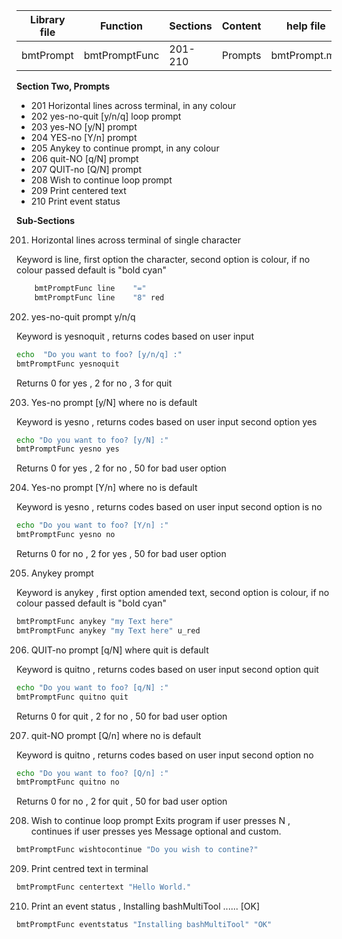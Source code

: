| Library file | Function | Sections | Content | help file |
| ---- | ---- | ---- | ---- | ---- |
|  bmtPrompt | bmtPromptFunc | 201-210 | Prompts | bmtPrompt.md|


**Section Two,  Prompts**
 
* 201 Horizontal lines across terminal, in any colour
* 202 yes-no-quit [y/n/q] loop prompt
* 203 yes-NO [y/N] prompt
* 204 YES-no [Y/n] prompt
* 205 Anykey to continue prompt, in any colour
* 206 quit-NO [q/N] prompt
* 207 QUIT-no [Q/N] prompt
* 208 Wish to continue loop prompt 
* 209 Print centered text
* 210 Print event status

**Sub-Sections**

201) Horizontal lines across terminal of single character

Keyword is line, first option the character, second option is colour,
if no colour passed default is "bold cyan"

```sh
	bmtPromptFunc line    "=" 
	bmtPromptFunc line    "8" red
```

202) yes-no-quit prompt y/n/q

Keyword is yesnoquit , returns codes based on user input

```sh
echo  "Do you want to foo? [y/n/q] :"
bmtPromptFunc yesnoquit
```
Returns 0 for yes , 2 for no , 3 for quit

203) Yes-no prompt [y/N] where no is default

Keyword is yesno , returns codes based on user input
second option yes 

```sh
echo "Do you want to foo? [y/N] :"
bmtPromptFunc yesno yes
```
Returns 0 for yes , 2 for no , 50 for bad user option

204) Yes-no prompt [Y/n] where no is default

Keyword is yesno , returns codes based on user input
second option is no 

```sh
echo "Do you want to foo? [Y/n] :"
bmtPromptFunc yesno no
```
Returns 0 for no , 2 for yes , 50 for bad user option

205) Anykey prompt

Keyword is anykey , first option amended text, second option is colour,
if no colour passed default is "bold cyan"

```sh
bmtPromptFunc anykey "my Text here"
bmtPromptFunc anykey "my Text here" u_red
```

206) QUIT-no prompt [q/N] where quit is default

Keyword is quitno , returns codes based on user input
second option quit 

```sh
echo "Do you want to foo? [q/N] :"
bmtPromptFunc quitno quit
```
Returns 0 for quit , 2 for no , 50 for bad user option

207) quit-NO prompt [Q/n] where no is default

Keyword is quitno , returns codes based on user input
second option no 
```sh
echo "Do you want to foo? [Q/n] :"
bmtPromptFunc quitno no
```
Returns 0 for no , 2 for quit , 50 for bad user option

208)  Wish to continue loop prompt 
Exits program if user presses N , continues if user presses yes
Message optional and custom.

```sh
bmtPromptFunc wishtocontinue "Do you wish to contine?"
````
209) Print centred text in terminal

```sh
bmtPromptFunc centertext "Hello World." 
````

210) Print an event status , Installing bashMultiTool ...... [OK]

```sh
bmtPromptFunc eventstatus "Installing bashMultiTool" "OK" 
````
